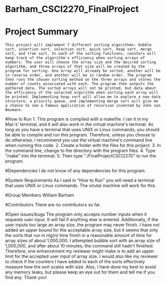 # Barham_CSCI2270_FinalProject

# Project	Summary
    This project will implement 7 different sorting algorithms: bubble sort, insertion sort, selection sort, quick sort, heap sort, merge sort, and tree sort. In each of the sorting functions, counters will keep track of the algorithm's efficiency when sorting arrays of numbers. The user will choose the array size and the desired sorting algorithm, and three arrays of that size will be created by the program for sorting. One array will already be sorted, another will be in reverse order, and another will be in random order. The program then runs the chosen sorting method on the three arrays and stores the number of counts associated with each. The program then outputs the gathered data. The sorted arrays will not be printed, but data about the efficiency of the selected algorithm when sorting each array will be printed. Implementing heap sort will allow me to explore a new data structure, a priority queue, and implementing merge sort will give me a chance to see a famous application of recursion invented by John von Neumann.

#How to Run
    1. This program is compiled with a makefile. I ran it in my Mac's' terminal, and it will also work in the virtual machine's terminal. As long as you have a terminal that uses UNIX or Linux commands, you should be able to compile and run this program. Therefore, unless you choose to do otherwise, I recommend you use the virtual machine's command line when running this code.
    2. Create a folder with the files for this project.
    3. In the command line, change to the directory with the program files.
    4. Type "make" into the terminal.
    5. Then type "./FinalProjectCSCI2270" to run the program.

#Dependencies
    I do not know of any dependencies for this program.

#System	Requirements
    As I said in "How to Run" you will need a terminal that uses UNIX or Linux commands. The virutal machine will work for this.

#Group Members
    William Barham

#Contributors
    There are no contributors so far.

#Open issues/bugs
    The program only accepts number inputs when it requests user input. It will fail if anything else is entered. Additionally, if the user inputs too large an array size, the program may never finish. I have not added an upper bound for the acceptable array size, but it seems that only the sorts that run in nlg(n) time finish in a reasonable amount of time for array sizes of about 1,000,000. I attempted bubble sort with an array size of 1,000,000, and after about 10 minutes, the command still hadn't finished. Therefore, one enhancement my reviewer might make is to add an upper limit for the accepted user input of array size. I would also like my reviewer to check if the counters I have added to each of the sorts effectively measure how the sort scales with size. Also, I have done my best to avoid any memory leaks, but please keep an eye out for them and tell me if you find any. Thank you!
    
